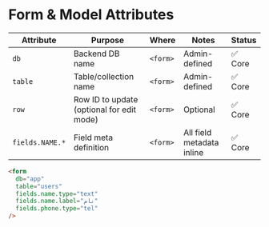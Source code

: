 # Form & Model Attributes

| Attribute                  | Purpose                                      | Where             | Notes                             | Status |
|----------------------------|----------------------------------------------|--------------------|------------------------------------|--------|
| `db`                      | Backend DB name                              | `<form>`           | Admin-defined                      | ✅ Core |
| `table`                   | Table/collection name                        | `<form>`           | Admin-defined                      | ✅ Core |
| `row`                     | Row ID to update (optional for edit mode)    | `<form>`           | Optional                           | ✅ Core |
| `fields.NAME.*`           | Field meta definition                        | `<form>`           | All field metadata inline          | ✅ Core |

```html
<form
  db="app"
  table="users"
  fields.name.type="text"
  fields.name.label="نام"
  fields.phone.type="tel"
/>
```
